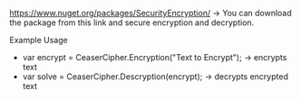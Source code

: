 
https://www.nuget.org/packages/SecurityEncryption/ -> You can download the package from this link and secure encryption and decryption.

Example Usage
 * var encrypt = CeaserCipher.Encryption("Text to Encrypt"); -> encrypts text
 * var solve = CeaserCipher.Descryption(encrypt);            -> decrypts encrypted text

